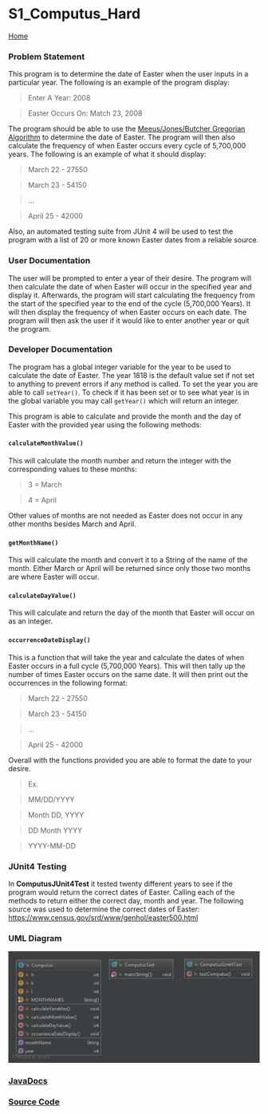 # S1_Computus_Hard

[Home](https://github.com/Aleyx4/Introduction-to-Software-Design-Fall-2017 "Home")

### Problem Statement
This program is to determine the date of Easter when the user inputs in a particular year.  The following is an example of the program display:
>Enter A Year: 2008

>Easter Occurs On: Match 23, 2008

The program should be able to use the [Meeus/Jones/Butcher Gregorian Algorithm](https://en.wikipedia.org/wiki/Computus#Anonymous_Gregorian_algorithm) to determine the date of Easter. The program will then also calculate the frequency of when Easter occurs every cycle of 5,700,000 years. The following is an example of what it should display:
>March 22 - 27550

>March 23 - 54150

>...

>April 25 - 42000

Also, an automated testing suite from JUnit 4 will be used to test the program with a list of 20 or more known Easter dates from a reliable source.

### User Documentation
The user will be prompted to enter a year of their desire. The program will then calculate the date of when Easter will occur in the specified year and display it. Afterwards, the program will start calculating the frequency from the start of the specified year to the end of the cycle (5,700,000 Years). It will then display the frequency of when Easter occurs on each date. The program will then ask the user if it would like to enter another year or quit the program.

### Developer Documentation
The program has a global integer variable for the year to be used to calculate the date of Easter. The year 1818 is the default value set if not set to anything to prevent errors if any method is called. To set the year you are able to call `setYear()`. To check if it has been set or to see what year is in the global variable you may call `getYear()` which will return an integer.

This program is able to calculate and provide the month and the day of Easter with the provided year using the following methods:

#### `calculateMonthValue()`

This will calculate the month number and return the integer with the corresponding values to these months:

>3 = March

>4 = April

Other values of months are not needed as Easter does not occur in any other months besides March and April.

#### `getMonthName()`

This will calculate the month and convert it to a String of the name of the month. Either March or April will be returned since only those two months are where Easter will occur.

#### `calculateDayValue()`

This will calculate and return the day of the month that Easter will occur on as an integer.

#### `occurrenceDateDisplay()`

This is a function that will take the year and calculate the dates of when Easter occurs in a full cycle (5,700,000 Years). This will then tally up the number of times Easter occurs on the same date. It will then print out the occurrences in the following format:

>March 22 - 27550

>March 23 - 54150

>...

>April 25 - 42000

Overall with the functions provided you are able to format the date to your desire. 

>Ex.

>MM/DD/YYYY

>Month DD, YYYY 

>DD Month YYYY

>YYYY-MM-DD

### JUnit4 Testing

In **ComputusJUnit4Test** it tested twenty different years to see if the program would return the correct dates of Easter. Calling each of the methods to return either the correct day, month and year. The following source was used to determine the correct dates of Easter: https://www.census.gov/srd/www/genhol/easter500.html

### UML Diagram
![S1_Computus_Hard](https://github.com/Aleyx4/Introduction-to-Software-Design-Fall-2017/blob/master/S1_Computus_Hard/doc/S1_Computus_Hard_UML.png?raw=true)

### [JavaDocs](https://github.com/Aleyx4/Introduction-to-Software-Design-Fall-2017/tree/master/S1_Computus_Hard/JavaDoc)

### [Source Code](https://github.com/Aleyx4/Introduction-to-Software-Design-Fall-2017/tree/master/S1_Computus_Hard/src/com/homework/S1_Computus_Hard)
